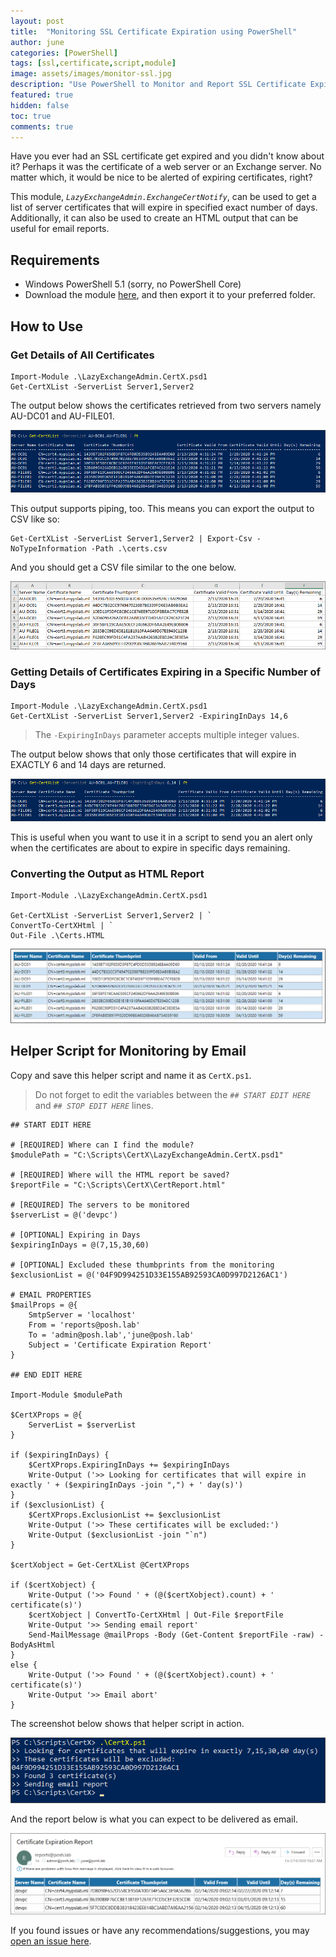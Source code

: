 ```yaml
---
layout: post
title:  "Monitoring SSL Certificate Expiration using PowerShell"
author: june
categories: [PowerShell]
tags: [ssl,certificate,script,module]
image: assets/images/monitor-ssl.jpg
description: "Use PowerShell to Monitor and Report SSL Certificate Expiration"
featured: true
hidden: false
toc: true
comments: true
---
```

Have you ever had an SSL certificate get expired and you didn't know about it? Perhaps it was the certificate of a web server or an Exchange server. No matter which, it would be nice to be alerted of expiring certificates, right?

This module, *`LazyExchangeAdmin.ExchangeCertNotify`*, can be used to get a list of server certificates that will expire in specified exact number of days. Additionally, it can also be used to create an HTML output that can be useful for email reports.

## Requirements

* Windows PowerShell 5.1 (sorry, no PowerShell Core)
* Download the module [here](https://github.com/junecastillote/LazyExchangeAdmin.CertX/archive/master.zip), and then export it to your preferred folder.

## How to Use

### Get Details of All Certificates

    Import-Module .\LazyExchangeAdmin.CertX.psd1
    Get-CertXList -ServerList Server1,Server2

The output below shows the certificates retrieved from two servers namely AU-DC01 and AU-FILE01.

![Example01](https://raw.githubusercontent.com/junecastillote/LazyExchangeAdmin.CertX/master/source/static/image/example01.png)

This output supports piping, too. This means you can export the output to CSV like so:

    Get-CertXList -ServerList Server1,Server2 | Export-Csv -NoTypeInformation -Path .\certs.csv

And you should get a CSV file similar to the one below.

![CSV Output](https://raw.githubusercontent.com/junecastillote/LazyExchangeAdmin.CertX/master/source/static/image/csv_output.png)

### Getting Details of Certificates Expiring in a Specific Number of Days

    Import-Module .\LazyExchangeAdmin.CertX.psd1
    Get-CertXList -ServerList Server1,Server2 -ExpiringInDays 14,6

> The `-ExpiringInDays` parameter accepts multiple integer values.

The output below shows that only those certificates that will expire in EXACTLY 6 and 14 days are returned.

![Example02](https://raw.githubusercontent.com/junecastillote/LazyExchangeAdmin.CertX/master/source/static/image/example02.png)

This is useful when you want to use it in a script to send you an alert only when the certificates are about to expire in specific days remaining.

### Converting the Output as HTML Report

    Import-Module .\LazyExchangeAdmin.CertX.psd1

    Get-CertXList -ServerList Server1,Server2 | `
    ConvertTo-CertXHtml | `
    Out-File .\Certs.HTML

![HTML Output](https://raw.githubusercontent.com/junecastillote/LazyExchangeAdmin.CertX/master/source/static/image/html_output.png)

## Helper Script for Monitoring by Email

Copy and save this helper script and name it as `CertX.ps1`.

> Do not forget to edit the variables between the *`## START EDIT HERE`* and *`## STOP EDIT HERE`* lines.

    ## START EDIT HERE

    # [REQUIRED] Where can I find the module?
    $modulePath = "C:\Scripts\CertX\LazyExchangeAdmin.CertX.psd1"

    # [REQUIRED] Where will the HTML report be saved?
    $reportFile = "C:\Scripts\CertX\CertReport.html"

    # [REQUIRED] The servers to be monitored
    $serverList = @('devpc')

    # [OPTIONAL] Expiring in Days
    $expiringInDays = @(7,15,30,60)

    # [OPTIONAL] Excluded these thumbprints from the monitoring
    $exclusionList = @('04F9D994251D33E155AB92593CA0D997D2126AC1')

    # EMAIL PROPERTIES
    $mailProps = @{
        SmtpServer = 'localhost'
        From = 'reports@posh.lab'
        To = 'admin@posh.lab','june@posh.lab'
        Subject = 'Certificate Expiration Report'
    }

    ## END EDIT HERE

    Import-Module $modulePath

    $CertXProps = @{
        ServerList = $serverList
    }

    if ($expiringInDays) {
        $CertXProps.ExpiringInDays += $expiringInDays
        Write-Output ('>> Looking for certificates that will expire in exactly ' + ($expiringInDays -join ",") + ' day(s)')
    }
    if ($exclusionList) {
        $CertXProps.ExclusionList += $exclusionList
        Write-Output ('>> These certificates will be excluded:')
        Write-Output ($exclusionList -join "`n")
    }

    $certXobject = Get-CertXList @CertXProps

    if ($certXobject) {
        Write-Output ('>> Found ' + (@($certXobject).count) + ' certificate(s)')
        $certXobject | ConvertTo-CertXHtml | Out-File $reportFile
        Write-Output '>> Sending email report'
        Send-MailMessage @mailProps -Body (Get-Content $reportFile -raw) -BodyAsHtml
    }
    else {
        Write-Output ('>> Found ' + (@($certXobject).count) + ' certificate(s)')
        Write-Output '>> Email abort'
    }

The screenshot below shows that helper script in action.

![Example](https://raw.githubusercontent.com/junecastillote/LazyExchangeAdmin.CertX/master/source/static/image/mailing.png)

And the report below is what you can expect to be delivered as email.

![Email Report](https://raw.githubusercontent.com/junecastillote/LazyExchangeAdmin.CertX/master/source/static/image/email_report.png)

If you found issues or have any recommendations/suggestions, you may [open an issue here](https://github.com/junecastillote/LazyExchangeAdmin.CertX/issues).
